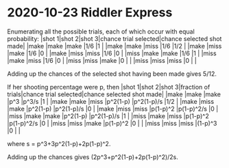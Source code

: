 2020-10-23 Riddler Express
==========================
Enumerating all the possible trials, each of which occur with equal
probability:
|shot 1|shot 2|shot 3|chance trial selected|chance selected shot made|
|make  |make  |make  |1/6                  |1                        |
|make  |make  |miss  |1/6                  |1/2                      |
|make  |miss  |make  |1/6                  |0                        |
|make  |miss  |miss  |1/6                  |0                        |
|miss  |make  |make  |1/6                  |1                        |
|miss  |make  |miss  |1/6                  |0                        |
|miss  |miss  |make  |0                    |                         |
|miss  |miss  |miss  |0                    |                         |

Adding up the chances of the selected shot having been made gives 5/12.

If her shooting percentage were p, then
|shot 1|shot 2|shot 3|fraction of trials|chance trial selected|chance selected shot made|
|make  |make  |make  |p^3               |p^3/s                |1   |
|make  |make  |miss  |p^2(1-p)          |p^2(1-p)/s           |1/2 |
|make  |miss  |make  |p^2(1-p)          |p^2(1-p)/s           |0   |
|make  |miss  |miss  |p(1-p)^2          |p(1-p)^2/s           |0   |
|miss  |make  |make  |p^2(1-p)          |p^2(1-p)/s           |1   |
|miss  |make  |miss  |p(1-p)^2          |p(1-p)^2/s           |0   |
|miss  |miss  |make  |p(1-p)^2          |0                    |    |
|miss  |miss  |miss  |(1-p)^3           |0                    |    |

where s = p^3+3p^2(1-p)+2p(1-p)^2.

Adding up the chances gives (2p^3+p^2(1-p)+2p(1-p)^2)/2s.
